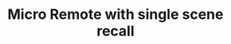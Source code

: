 ---
date_added: 2020-05-26
model: ZB-5121
vendor: RGB Genie
title: Micro Remote with single scene recall
category: remote
supports: action
zigbeemodel: ['RGBgenie ZB-5121']
compatible: [deconz,z2m]
deconz: 2732
mlink: https://rgbgenie.com/?product=rgbgenie-mini-remote-with-single-scene-recall-zigbee
link: https://www.amazon.com/dp/B07NBJ781S
link2: 
link3: 
---